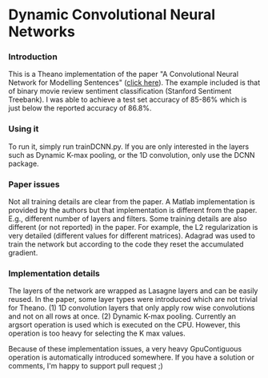 # Dynamic Convolutional Neural Networks

### Introduction
This is a Theano implementation of the paper "A Convolutional Neural Network for Modelling Sentences" (<a href="http://nal.co/papers/Kalchbrenner_DCNN_ACL14">click here</a>).
The example included is that of binary movie review sentiment classification (Stanford Sentiment Treebank).
I was able to achieve a test set accuracy of 85-86% which is just below the reported accuracy of 86.8%.

### Using it
To run it, simply run trainDCNN.py.
If you are only interested in the layers such as Dynamic K-max pooling, or the 1D convolution, only use the DCNN package.


### Paper issues
Not all training details are clear from the paper. 
A Matlab implementation is provided by the authors but that implementation is different from the paper.
E.g., different number of layers and filters.
Some training details are also different (or not reported) in the paper. 
For example, the L2 regularization is very detailed (different values for different matrices).
Adagrad was used to train the network but according to the code they reset the accumulated gradient.

### Implementation details
The layers of the network are wrapped as Lasagne layers and can be easily reused.
In the paper, some layer types were introduced which are not trivial for Theano.
(1) 1D convolution layers that only apply row wise convolutions and not on all rows at once. 
(2) Dynamic K-max pooling. Currently an argsort operation is used which is executed on the CPU. 
However, this operation is too heavy for selecting the K max values.

Because of these implementation issues, a very heavy GpuContiguous operation is automatically introduced somewhere.
If you have a solution or comments, I'm happy to support pull request ;)
